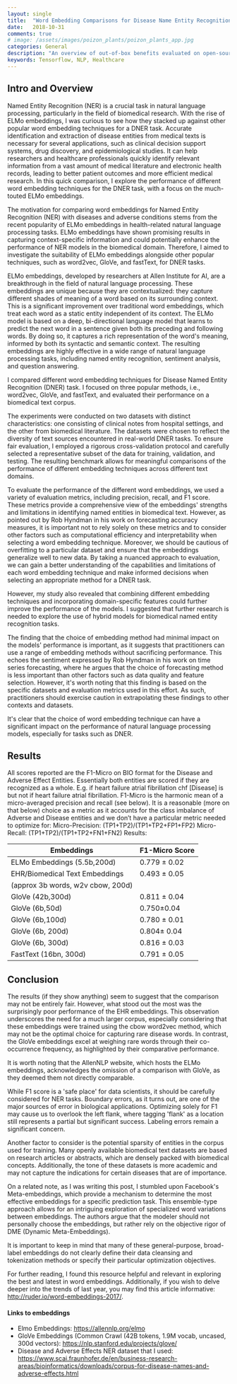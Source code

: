 ```yaml
---
layout: single
title:  "Word Embedding Comparisons for Disease Name Entity Recognition"
date:   2018-10-31
comments: true
# image: /assets/images/poizon_plants/poizon_plants_app.jpg
categories: General
description: "An overview of out-of-box benefits evaluated on open-source health dataset"
keywords: Tensorflow, NLP, Healthcare
---
```


## Intro and Overview
Named Entity Recognition (NER) is a crucial task in natural language processing, particularly in the field of biomedical research. With the rise of ELMo embeddings, I was curious to see how they stacked up against other popular word embedding techniques for a DNER task. Accurate identification and extraction of disease entities from medical texts is necessary for several applications, such as clinical decision support systems, drug discovery, and epidemiological studies. It can help researchers and healthcare professionals quickly identify relevant information from a vast amount of medical literature and electronic health records, leading to better patient outcomes and more efficient medical research. In this quick comparison, I explore the performance of different word embedding techniques for the DNER task, with a focus on the much-touted ELMo embeddings.

The motivation for comparing word embeddings for Named Entity Recognition (NER) with diseases and adverse conditions stems from the recent popularity of ELMo embeddings in health-related natural language processing tasks. ELMo embeddings have shown promising results in capturing context-specific information and could potentially enhance the performance of NER models in the biomedical domain. Therefore, I aimed to investigate the suitability of ELMo embeddings alongside other popular techniques, such as word2vec, GloVe, and fastText, for DNER tasks.

ELMo embeddings, developed by researchers at Allen Institute for AI, are a breakthrough in the field of natural language processing. These embeddings are unique because they are contextualized: they capture different shades of meaning of a word based on its surrounding context. This is a significant improvement over traditional word embeddings, which treat each word as a static entity independent of its context. The ELMo model is based on a deep, bi-directional language model that learns to predict the next word in a sentence given both its preceding and following words. By doing so, it captures a rich representation of the word's meaning, informed by both its syntactic and semantic context. The resulting embeddings are highly effective in a wide range of natural language processing tasks, including named entity recognition, sentiment analysis, and question answering.

I compared different word embedding techniques for Disease Named Entity Recognition (DNER) task. I focused on three popular methods, i.e., word2vec, GloVe, and fastText, and evaluated their performance on a biomedical text corpus.

The experiments were conducted on two datasets with distinct characteristics: one consisting of clinical notes from hospital settings, and the other from biomedical literature. The datasets were chosen to reflect the diversity of text sources encountered in real-world DNER tasks. To ensure fair evaluation, I employed a rigorous cross-validation protocol and carefully selected a representative subset of the data for training, validation, and testing. The resulting benchmark allows for meaningful comparisons of the performance of different embedding techniques across different text domains.

To evaluate the performance of the different word embeddings, we used a variety of evaluation metrics, including precision, recall, and F1 score. These metrics provide a comprehensive view of the embeddings' strengths and limitations in identifying named entities in biomedical text. However, as pointed out by Rob Hyndman in his work on forecasting accuracy measures, it is important not to rely solely on these metrics and to consider other factors such as computational efficiency and interpretability when selecting a word embedding technique. Moreover, we should be cautious of overfitting to a particular dataset and ensure that the embeddings generalize well to new data. By taking a nuanced approach to evaluation, we can gain a better understanding of the capabilities and limitations of each word embedding technique and make informed decisions when selecting an appropriate method for a DNER task.

However, my study also revealed that combining different embedding techniques and incorporating domain-specific features could further improve the performance of the models. I suggested that further research is needed to explore the use of hybrid models for biomedical named entity recognition tasks.

The finding that the choice of embedding method had minimal impact on the models' performance is important, as it suggests that practitioners can use a range of embedding methods without sacrificing performance. This echoes the sentiment expressed by Rob Hyndman in his work on time series forecasting, where he argues that the choice of forecasting method is less important than other factors such as data quality and feature selection. However, it's worth noting that this finding is based on the specific datasets and evaluation metrics used in this effort. As such, practitioners should exercise caution in extrapolating these findings to other contexts and datasets.

It's clear that the choice of word embedding technique can have a significant impact on the performance of natural language processing models, especially for tasks such as DNER.

## Results
All scores reported are the F1-Micro on BIO format for the Disease and Adverse Effect Entities. Essentially both entities are scored if they are recognized as a whole. E.g. if heart failure atrial fibrillation chf [Disease] is but not if heart failure atrial fibrillation.
F1-Micro is the harmonic mean of a micro-averaged precision and recall (see below). It is a reasonable (more on that below) choice as a metric as it accounts for the class imbalance of Adverse and Disease entities and we don’t have a particular metric needed to optimize for:
Micro-Precision: (TP1+TP2)/(TP1+TP2+FP1+FP2)
Micro-Recall: (TP1+TP2)/(TP1+TP2+FN1+FN2)
Results:

| Embeddings                             | F1-Micro Score |
|----------------------------------------|----------------|
| ELMo Embeddings (5.5b,200d)            | 0.779 ± 0.02   |
| EHR/Biomedical Text Embeddings          | 0.493 ± 0.05   |
| (approx 3b words, w2v cbow, 200d)       |                |
| GloVe (42b,300d)                       | 0.811 ± 0.04   |
| GloVe (6b,50d)                         | 0.750±0.04     |
| GloVe (6b,100d)                        | 0.780 ± 0.01   |
| GloVe (6b, 200d)                       | 0.804± 0.04    |
| GloVe (6b, 300d)                       | 0.816 ± 0.03   |
| FastText (16bn, 300d)                  | 0.791 ± 0.05   |


## Conclusion
The results (if they show anything) seem to suggest that the comparison may not be entirely fair. However, what stood out the most was the surprisingly poor performance of the EHR embeddings. This observation underscores the need for a much larger corpus, especially considering that these embeddings were trained using the cbow word2vec method, which may not be the optimal choice for capturing rare disease words. In contrast, the GloVe embeddings excel at weighing rare words through their co-occurrence frequency, as highlighted by their comparative performance.

It is worth noting that the AllenNLP website, which hosts the ELMo embeddings, acknowledges the omission of a comparison with GloVe, as they deemed them not directly comparable.

While F1 score is a 'safe place' for data scientists, it should be carefully considered for NER tasks. Boundary errors, as it turns out, are one of the major sources of error in biological applications. Optimizing solely for F1 may cause us to overlook the left flank, where tagging 'flank' as a location still represents a partial but significant success. Labeling errors remain a significant concern.

Another factor to consider is the potential sparsity of entities in the corpus used for training. Many openly available biomedical text datasets are based on research articles or abstracts, which are densely packed with biomedical concepts. Additionally, the tone of these datasets is more academic and may not capture the indications for certain diseases that are of importance.

On a related note, as I was writing this post, I stumbled upon Facebook's Meta-embeddings, which provide a mechanism to determine the most effective embeddings for a specific prediction task. This ensemble-type approach allows for an intriguing exploration of specialized word variations between embeddings. The authors argue that the modeler should not personally choose the embeddings, but rather rely on the objective rigor of DME (Dynamic Meta-Embeddings).

It is important to keep in mind that many of these general-purpose, broad-label embeddings do not clearly define their data cleansing and tokenization methods or specify their particular optimization objectives.

For further reading, I found this resource helpful and relevant in exploring the best and latest in word embeddings. Additionally, if you wish to delve deeper into the trends of last year, you may find this article informative: http://ruder.io/word-embeddings-2017/.

#### Links to embeddings
* Elmo Embeddings: https://allennlp.org/elmo
* GloVe Embeddings (Common Crawl (42B tokens, 1.9M vocab, uncased, 300d vectors): https://nlp.stanford.edu/projects/glove/
* Disease and Adverse Effects NER dataset that I used: https://www.scai.fraunhofer.de/en/business-research-areas/bioinformatics/downloads/corpus-for-disease-names-and-adverse-effects.html
